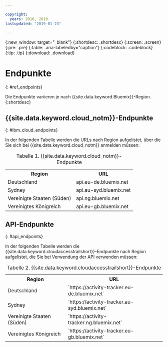 ```yaml
---

copyright:
  years: 2016, 2019
lastupdated: "2019-01-23"

---
```


{:new_window: target="_blank"}
{:shortdesc: .shortdesc}
{:screen: .screen}
{:pre: .pre}
{:table: .aria-labeledby="caption"}
{:codeblock: .codeblock}
{:tip: .tip}
{:download: .download}



# Endpunkte
{: #ref_endpoints}

Die Endpunkte variieren je nach {{site.data.keyword.Bluemix}}-Region.
{:shortdesc}

## {{site.data.keyword.cloud_notm}}-Endpunkte
{: #ibm_cloud_endpoints}

In der folgenden Tabelle werden die URLs nach Region aufgelistet, über die Sie sich bei {{site.data.keyword.cloud_notm}} anmelden müssen:
	
<table>
	<caption>Tabelle 1. {{site.data.keyword.cloud_notm}}-Endpunkte</caption>
	<tr>
	  <th>Region</th>
	  <th>URL</th>
	</tr>
	<tr>
	  <td>Deutschland</td>
	  <td>api.eu-de.bluemix.net</td>
	</tr>
	<tr>
	  <td>Sydney</td>
	  <td>api.au-syd.bluemix.net</td>
	</tr>
	<tr>
	  <td>Vereinigte Staaten (Süden)</td>
	  <td>api.ng.bluemix.net</td>
	</tr>
	<tr>
	  <td>Vereinigtes Königreich</td>
	  <td>api.eu-gb.bluemix.net</td>
	</tr>
</table>


## API-Endpunkte
{: #api_endpoints}

In der folgenden Tabelle werden die {{site.data.keyword.cloudaccesstrailshort}}-Endpunkte nach Region aufgelistet, die Sie bei Verwendung der API verwenden müssen:
	
<table>
	<caption>Tabelle 2. {{site.data.keyword.cloudaccesstrailshort}}-Endpunkte</caption>
	<tr>
	  <th>Region</th>
	  <th>URL</th>
	</tr>
	<tr>
	  <td>Deutschland</td>
	  <td>`https://activity-tracker.eu-de.bluemix.net`</td>
	</tr>
	<tr>
	  <td>Sydney</td>
	  <td>`https://activity-tracker.au-syd.bluemix.net`</td>
	</tr>
	<tr>
	  <td>Vereinigte Staaten (Süden)</td>
	  <td>`https://activity-tracker.ng.bluemix.net`</td>
	</tr>
	<tr>
	  <td>Vereinigtes Königreich</td>
	  <td>`https://activity-tracker.eu-gb.bluemix.net`</td>
	</tr>
</table>


